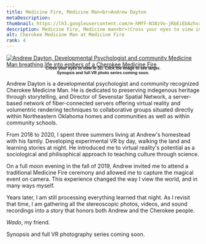 ```yaml
---
title: Medicine Fire, Medicine Man<br>Andrew Dayton
metaDescription: 
thumbnail: https://lh3.googleusercontent.com/m-hMfF-N38zVo-jRbEiEbAzhvxLbuSVlKNE9RTzoIZI-Y2lxVSyf0XamFSH2d_LHgB0Rl-yPYEqBidMqYA8jaq1BLxFvdkD-GgirN1DiA226m9-lA33iWbNVPh_Xp98NTZYjAalF=w2400
description: Medicine Fire, Medicine man<br>(Cross your eyes to view in 3D)
alt: Cherokee Medicine Man at Medicine Fire
rank: 4
---
```



<div><a href="https://lh3.googleusercontent.com/m-hMfF-N38zVo-jRbEiEbAzhvxLbuSVlKNE9RTzoIZI-Y2lxVSyf0XamFSH2d_LHgB0Rl-yPYEqBidMqYA8jaq1BLxFvdkD-GgirN1DiA226m9-lA33iWbNVPh_Xp98NTZYjAalF=w2400">
<img src="https://lh3.googleusercontent.com/m-hMfF-N38zVo-jRbEiEbAzhvxLbuSVlKNE9RTzoIZI-Y2lxVSyf0XamFSH2d_LHgB0Rl-yPYEqBidMqYA8jaq1BLxFvdkD-GgirN1DiA226m9-lA33iWbNVPh_Xp98NTZYjAalF=w2400" alt= "Andrew Dayton, Developmental Psychologist and community Medicine Man breathing life into embers of a Cherokee Medicine Fire" /></a>
</div>

<div class="row">
  <div class="col-md-12">   
    <p style="font-family: arial; font-size: .75em; font-weight:bold; text-align: center; margin-top: -1%">Cross your eyes to view in 3D. Click the image to see larger.<br>Synopsis and full VR photo series coming soon.</p>
  </div>
</div>

Andrew Dayton is a developmental psychologist and community recognized Cherokee Medicine Man. He is dedicated to preserving indegenous heritage through storytelling, and Director of Sevenstar Spatial Network, a server-based network of fiber-connected servers offering virtual reality and volumentric rendering techniques to collaborative groups situated directly within Northeastern Oklahoma homes and communities as well as within community schools.

From 2018 to 2020, I spent three summers living at Andrew's homestead with his family. Developing experimental VR by day, walking the land and learning stories at night. He introduced me to virtual reality's potential as a sociological and philisophical approach to teaching culture through science.

On a full moon evening in the fall of 2019, Andrew invited me to attend a traditional Medicine Fire ceremony and allowed me to capture the magical event on camera. This experience changed the way I view the world, and in many ways myself.

Years later, I am still processing everything learned that night. As I revisit that time, I am gathering all the stereoscopic photos, videos, and sound recordings into a story that honors both Andrew and the Cherokee people.

*Wado*, my friend.

Synopsis and full VR photography series coming soon.